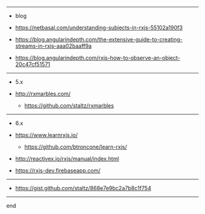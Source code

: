 
---

- blog

- https://netbasal.com/understanding-subjects-in-rxjs-55102a190f3
- https://blog.angularindepth.com/the-extensive-guide-to-creating-streams-in-rxjs-aaa02baaff9a
- https://blog.angularindepth.com/rxjs-how-to-observe-an-object-20c47cf51571

---

- 5.x

- http://rxmarbles.com/
  - https://github.com/staltz/rxmarbles

---

- 6.x

- https://www.learnrxjs.io/
  - https://github.com/btroncone/learn-rxjs/
- http://reactivex.io/rxjs/manual/index.html
- https://rxjs-dev.firebaseapp.com/

---

- https://gist.github.com/staltz/868e7e9bc2a7b8c1f754

---

end

